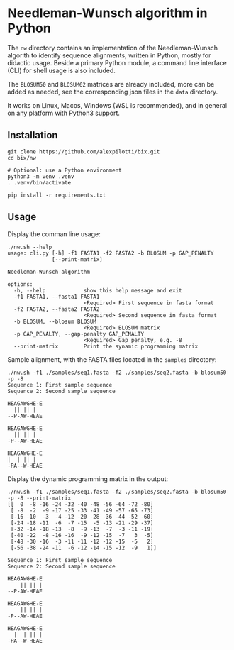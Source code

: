 # Needleman-Wunsch algorithm in Python

The `nw` directory contains an implementation of the Needleman-Wunsch algorith
to identify sequence alignments, written in Python, mostly for didactic usage.
Beside a primary Python module, a command line interface (CLI) for shell usage
is also included.

The `BLOSUM50` and `BLOSUM62` matrices are already included, more can be added
as needed, see the corresponding json files in the `data` directory.

It works on Linux, Macos, Windows (WSL is recommended), and in general on any
platform with Python3 support.

## Installation

```console
git clone https://github.com/alexpilotti/bix.git
cd bix/nw

# Optional: use a Python environment
python3 -m venv .venv
. .venv/bin/activate

pip install -r requirements.txt
```

## Usage

Display the comman line usage:

```console
./nw.sh --help
usage: cli.py [-h] -f1 FASTA1 -f2 FASTA2 -b BLOSUM -p GAP_PENALTY
              [--print-matrix]

Needleman-Wunsch algorithm

options:
  -h, --help            show this help message and exit
  -f1 FASTA1, --fasta1 FASTA1
                        <Required> First sequence in fasta format
  -f2 FASTA2, --fasta2 FASTA2
                        <Required> Second sequence in fasta format
  -b BLOSUM, --blosum BLOSUM
                        <Required> BLOSUM matrix
  -p GAP_PENALTY, --gap-penalty GAP_PENALTY
                        <Required> Gap penalty, e.g. -8
  --print-matrix        Print the synamic programming matrix
  ```

  Sample alignment, with the FASTA files located in the `samples` directory:

  ```console
  ./nw.sh -f1 ./samples/seq1.fasta -f2 ./samples/seq2.fasta -b blosum50 -p -8
Sequence 1: First sample sequence
Sequence 2: Second sample sequence

HEAGAWGHE-E
    || || |
--P-AW-HEAE

HEAGAWGHE-E
    || || |
-P--AW-HEAE

HEAGAWGHE-E
  |  | || |
-PA--W-HEAE
  ```

Display the dynamic programming matrix in the output:

```console
./nw.sh -f1 ./samples/seq1.fasta -f2 ./samples/seq2.fasta -b blosum50 -p -8 --print-matrix
[[  0  -8 -16 -24 -32 -40 -48 -56 -64 -72 -80]
 [ -8  -2  -9 -17 -25 -33 -41 -49 -57 -65 -73]
 [-16 -10  -3  -4 -12 -20 -28 -36 -44 -52 -60]
 [-24 -18 -11  -6  -7 -15  -5 -13 -21 -29 -37]
 [-32 -14 -18 -13  -8  -9 -13  -7  -3 -11 -19]
 [-40 -22  -8 -16 -16  -9 -12 -15  -7   3  -5]
 [-48 -30 -16  -3 -11 -11 -12 -12 -15  -5   2]
 [-56 -38 -24 -11  -6 -12 -14 -15 -12  -9   1]]

Sequence 1: First sample sequence
Sequence 2: Second sample sequence

HEAGAWGHE-E
    || || |
--P-AW-HEAE

HEAGAWGHE-E
    || || |
-P--AW-HEAE

HEAGAWGHE-E
  |  | || |
-PA--W-HEAE
```
